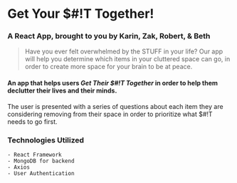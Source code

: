 # Get Your $\#!T Together! #

### A React App, brought to you by Karin, Zak, Robert, & Beth ###

> Have you ever felt overwhelmed by the STUFF in your life?  Our app will help you determine which items in your cluttered space can go, in order to create more space for your brain to be at peace.

#### An app that helps users _Get Their $\#!T Together_ in order to help them declutter their lives and their minds. ####


The user is presented with a series of questions about each item they are considering removing from their space in order to prioritize what $\#!T needs to go first.


### Technologies Utilized ###
```
- React Framework
- MongoDB for backend
- Axios
- User Authentication
```
